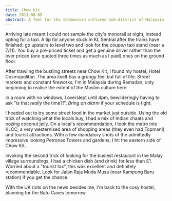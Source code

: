 ```yaml
---
title: Chow Kit
date: 2011-08-09
abstract: A feel for the Indonesian cultured sub-district of Malaysia
---
```


Arriving late meant I could not sample the city's monorail at night, instead
opting for a taxi. A tip for anyone stuck in KL Sentral after the trains have
finished: go upstairs to level two and look for the *coupon* taxi stand (near a
7/11). You buy a pre-priced ticket and get a genuine driver rather than the over
priced (one quoted three times as much as I paid) ones on the ground floor.

After trawling the bustling streets near Chow Kit, I found my hostel; Hotel
Cosmopolitan. The area itself has a grungy feel but full of life. Street markets
and constant fireworks; I'm in Malaysia during Ramadan, only beginning to
realise the extent of the Muslim culture here.

In a room with no windows, I overslept until 4pm, bewilderingly having to ask
"is that *really* the time?!". *Bring an alarm* if your schedule is tight.

I headed out to try some street food in the market just outside. Using the old
trick of watching what the locals buy, I had a mix of Indian chaats and oozing
coconut jelly. On a local's recommendation, I took the metro into KLCC; a very
westernised area of shopping areas (they even had Topman!) and tourist
attractions. With a few mandatory shots of the admittedly impressive looking
Petronas Towers and gardens, I hit the eastern side of Chow Kit.

Invoking the second trick of looking for the busiest restaurant in the Malay
village surroundings, I had a chicken dish (and drink) for less than £1.
Worried about a "tourist tax", this was excellent and definitely recommendable.
Look for Jalan Raja Muda Musa (near Kampung Baru station) if you get the chance.

With the UK riots on the news besides me, I'm back to the cosy hostel, planning
for the Batu Caves tomorrow.

